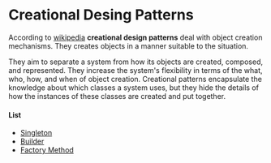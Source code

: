 # Creational Desing Patterns

According to [wikipedia](https://en.wikipedia.org/wiki/Creational_pattern)
**creational design patterns** deal with object creation mechanisms. They
creates objects in a manner suitable to the situation.

They aim to separate a system from how its objects are created, composed, and
represented. They increase the system's flexibility in terms of the what, who,
how, and when of object creation. Creational patterns encapsulate the knowledge
about which classes a system uses, but they hide the details of how the
instances of these classes are created and put together.

#### List

- [Singleton](https://github.com/svett/golang-design-patterns/tree/master/creational-patterns/singleton)
- [Builder](https://github.com/svett/golang-design-patterns/tree/master/creational-patterns/builder)
- [Factory Method](https://github.com/svett/golang-design-patterns/tree/master/creational-patterns/factory-method)
